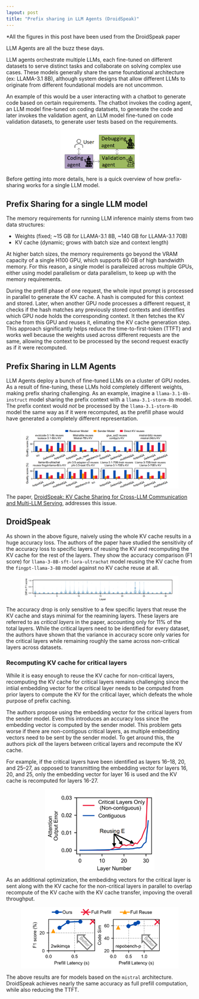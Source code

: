 ```yaml
---
layout: post
title: "Prefix sharing in LLM Agents (DroidSpeak)" 
---
```


*All the figures in this post have been used from the DroidSpeak paper

LLM Agents are all the buzz these days. 

LLM agents orchestrate multiple LLMs, each fine-tuned on different datasets to serve distinct tasks and collaborate on solving complex use cases. These models generally share the same foundational architecture (ex: LLAMA-3.1 8B), although system designs that allow different LLMs to originate from different foundational models are not uncommon.

An example of this would be a user interacting with a chatbot to generate code based on certain requirements. The chatbot invokes the coding agent, an LLM model fine-tuned on coding datatsets, to generate the code and later invokes the validation agent, an LLM model fine-tuned on code validation datasets, to generate user tests based on the requirements. 

<figure style="display: flex; justify-content: center; gap: 20px; align-items: center;">
  <img src="/assets/images/LLM agents ex.png" style="width: 50%;">
</figure>


Before getting into more details, here is a quick overview of how prefix-sharing works for a single LLM model.

## Prefix Sharing for a single LLM model

The memory requirements for running LLM inference mainly stems from two data structures:

- Weights (fixed; ~15 GB for LLAMA-3.1 8B, ~140 GB for LLAMA-3.1 70B)
- KV cache (dynamic; grows with batch size and context length)

At higher batch sizes, the memory requirements go beyond the VRAM capacity of a single H100 GPU, which supports 80 GB of high bandwidth memory. For this reason, a single model is paralleized across multiple GPUs, either using model parallelism or data parallelism, to keep up with the memory requirements.

During the prefill phase of one request, the whole input prompt is processed in parallel to generate the KV cache. A hash is computed for this context and stored. Later, when another GPU node processes a different request, it checks if the hash matches any previously stored contexts and identifies which GPU node holds the corresponding context. It then fetches the KV cache from this GPU and reuses it, elimating the KV cache generation step. This approach significantly helps reduce the time-to-first-token (TTFT) and works well because the weights used across different requests are the same, allowing the context to be processed by the second request exactly as if it were recomputed.

## Prefix Sharing in LLM Agents

LLM Agents deploy a bunch of fine-tuned LLMs on a cluster of GPU nodes. As a result of fine-tuning, these LLMs hold completely different weights, making prefix sharing challenging. As an example, imagine a `llama-3.1-8b-instruct` model sharing the prefix context with a `llama-3.1-storm-8b` model. The prefix context would *not* be processed by the `llama-3.1-storm-8b` model the same way as if it were recomputed, as the prefill phase would have generated a completely different representation.


<figure style="display: flex; justify-content: center; gap: 20px; align-items: center;">
  <img src="/assets/images/naive prefix sahring llm agents.png" style="width: 100%;">
</figure>


The paper, [DroidSpeak: KV Cache Sharing for Cross-LLM Communication and Multi-LLM Serving](https://arxiv.org/abs/2411.02820), addresses this issue.


## DroidSpeak

 As shown in the above figure, naively using the whole KV cache results in a huge accuracy loss. The authors of the paper have studied the sensitivity of the accuracy loss to specific layers of reusing the KV and recomputing the KV cache for the rest of the layers. They show the accuracy comparison (F1 score) for `llama-3-8B-sft-lora-ultrachat` model reusing the KV cache from the `fingpt-llama-3-8B` model against no KV cache reuse at all.

<figure style="display: flex; justify-content: center; gap: 20px; align-items: center;">
  <img src="/assets/images/critical layers F1.png" style="width: 100%;">
</figure>

The accuracy drop is only sensitive to a few specific layers that reuse the KV cache and stays minimal for the reamining layers. These layers are referred to as *critical layers* in the paper, accounting only for 11% of the total layers. While the critical layers need to be identified for every dataset, the authors have shown that the variance in accuracy score only varies for the critical layers while remaining roughly the same across non-critical layers across datasets.


### Recomputing KV cache for critical layers

While it is easy enough to reuse the KV cache for non-critical layers, recomputing the KV cache for critical layers remains challenging since the intiial embedding vector for the critical layer needs to be computed from prior layers to compute the KV for the critical layer, which defeats the whole purpose of prefix caching.

The authors propose using the embedding vector for the critical layers from the sender model. Even this introduces an accuracy loss since the embedding vector is computed by the sender model. This problem gets worse if there are non-contigous critical layers, as multiple embedding vectors need to be sent by the sender model. To get around this, the authors pick *all* the layers between critical layers and recompute the KV cache. 

For example, if the critical layers have been identified as layers 16–18, 20, and 25–27, as opposed to transmitting the embedding vector for layers 16, 20, and 25, only the embedding vector for layer 16 is used and the KV cache is recomputed for layers 16-27.


<figure style="display: flex; justify-content: center; gap: 20px; align-items: center;">
  <img src="/assets/images/contigous compute error.png" style="width: 70%;">
</figure>

As an additional optimization, the embedidng vectors for the critical layer is sent along with the KV cache for the non-critical layers in parallel to overlap recompute of the KV cache with the KV cache transfer, impoving the overall throughput.


<figure style="display: flex; justify-content: center; gap: 20px; align-items: center;">
  <img src="/assets/images/droidspeak_results.png" style="width: 100%;">
</figure>

The above results are for models based on the `mistral` architecture. DroidSpeak achieves nearly the same accuracy as full prefill computation, while also reducing the TTFT.